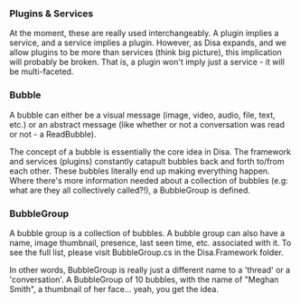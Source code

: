 ### Plugins & Services

At the moment, these are really used interchangeably. A plugin implies a service, and a service implies a plugin. However, as Disa expands, and we allow plugins to be more than services (think big picture), this implication will probably be broken. That is, a plugin won't imply just a service - it will be multi-faceted. 

### Bubble

A bubble can either be a visual message (image, video, audio, file, text, etc.) or an abstract message (like whether or not a conversation was read or not - a ReadBubble).

The concept of a bubble is essentially the core idea in Disa. The framework and services (plugins) constantly catapult bubbles back and forth to/from each other. These bubbles literally end up making everything happen. Where there's more information needed about a collection of bubbles (e.g: what are they all collectively called?!), a BubbleGroup is defined.

### BubbleGroup

A bubble group is a collection of bubbles. A bubble group can also have a name, image thumbnail, presence, last seen time, etc. associated with it. To see the full list, please visit BubbleGroup.cs in the Disa.Framework folder.

In other words, BubbleGroup is really just a different name to a 'thread' or a 'conversation'. A BubbleGroup of 10 bubbles, with the name of "Meghan Smith", a thumbnail of her face... yeah, you get the idea.

